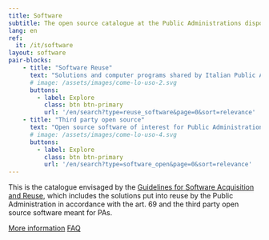 ```yaml
---
title: Software
subtitle: The open source catalogue at the Public Administrations disposal.
lang: en
ref:
  it: /it/software
layout: software
pair-blocks:
    - title: "Software Reuse"
      text: "Solutions and computer programs shared by Italian Public Administrations"
      # image: /assets/images/come-lo-uso-2.svg
      buttons:
        - label: Explore
          class: btn btn-primary
          url: '/en/search?type=reuse_software&page=0&sort=relevance'
    - title: "Third party open source"
      text: "Open source software of interest for Public Administrations"
      # image: /assets/images/come-lo-uso-4.svg
      buttons:
        - label: Explore
          class: btn btn-primary
          url: '/en/search?type=software_open&page=0&sort=relevance'
---
```


This is the catalogue envisaged by the [Guidelines for Software Acquisition and Reuse](/en/reuse), which includes the solutions put into reuse by the Public Administration in accordance with the art. 69 and the third party open source software meant for PAs.

<a href="/en/reuse" class="btn btn-outline-primary mr-10 ml-auto mt-3">More information</a>
<a href="/en/faq" class="btn btn-primary mr-10 ml-auto mt-3 faq">FAQ</a>
